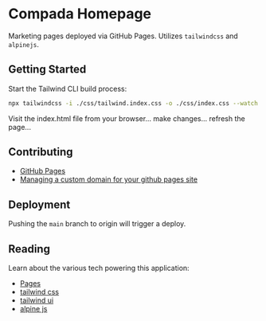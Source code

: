 # Compada Homepage

Marketing pages deployed via GitHub Pages. Utilizes `tailwindcss` and `alpinejs`.

## Getting Started

Start the Tailwind CLI build process:

```sh
npx tailwindcss -i ./css/tailwind.index.css -o ./css/index.css --watch
```

Visit the index.html file from your browser... make changes... refresh the page...

## Contributing

- [GitHub Pages](https://docs.github.com/en/pages)
- [Managing a custom domain for your github pages site](https://docs.github.com/en/pages/configuring-a-custom-domain-for-your-github-pages-site/managing-a-custom-domain-for-your-github-pages-site)

## Deployment

Pushing the `main` branch to origin will trigger a deploy.

## Reading

Learn about the various tech powering this application:

- [Pages](https://pages.github.com)
- [tailwind css](https://tailwindcss.com/)
- [tailwind ui](https://tailwindui.com/)
- [alpine js](https://alpinejs.dev/)
